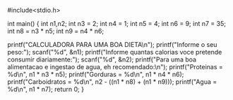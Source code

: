 #include<stdio.h>

int main()
{
int n1,n2;
int n3 = 2;
int n4 = 1;
int n5 = 4;
int n6 = 9;
int n7 = 35;
int n8 = n3 * n5;
int n9 = n4 * n6;

printf("CALCULADORA PARA UMA BOA DIETA\n");
printf("Informe o seu peso:");
scanf("%d", &n1);
printf("Informe quantas calorias voce pretende consumir diariamente:");
scanf("%d", &n2);
printf("Para uma boa alimentacao e ingestao de agua, eh recomendado:\n");
printf("Proteinas = %d\n", n1 * n3 * n5);
printf("Gorduras = %d\n", n1 * n4 * n6);
printf("Carboidratos = %d\n", n2 - ((n1 * n8) + (n1 * n9)));
printf("Agua = %d\n", n1 * n7);
return 0;
}
